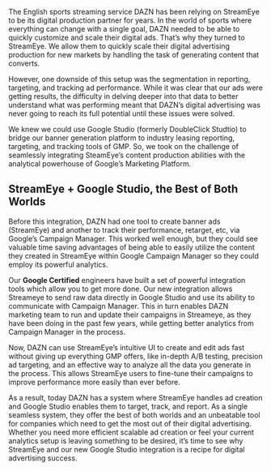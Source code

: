 The English sports streaming service DAZN has been relying on StreamEye to be its digital production partner for years. In the world of sports where everything can change with a single goal, DAZN needed to be able to quickly customize and scale their digital ads. That’s why they turned to StreamEye. We allow them to quickly scale their digital advertising production for new markets by handling the task of generating content that converts.

However, one downside of this setup was the segmentation in reporting, targeting, and tracking ad performance. While it was clear that our ads were getting results, the difficulty in delving deeper into that data to better understand what was performing meant that DAZN’s digital advertising was never going to reach its full potential until these issues were solved.

We knew we could use Google Studio (formerly DoubleClick Studtio) to bridge our banner generation platform to industry leasing reporting, targeting, and tracking tools of GMP. So, we took on the challenge of seamlessly integrating SteamEye’s content production abilities with the analytical powerhouse of Google’s Marketing Platform.

## StreamEye + Google Studio, the Best of Both Worlds

Before this integration, DAZN had one tool to create banner ads (StreamEye) and another to track their performance, retarget, etc, via Google’s Campaign Manager. This worked well enough, but they could see valuable time saving advantages of being able to easily utilize the content they created in StreamEye within Google Campaign Manager so they could employ its powerful analytics.

Our **Google Certified** engineers have built a set of powerful integration tools which allow you to get more done. Our new integration allows Streameye to send raw data directly in Google Studio and use its ability to communicate with Campaign Manager. This in turn enables DAZN marketing team to run and update their campaigns in Streameye, as they have been doing in the past few years, while getting better analytics from Campaign Manager in the process.

Now, DAZN can use StreamEye’s intuitive UI to create and edit ads fast without giving up everything GMP offers, like in-depth A/B testing, precision ad targeting, and an effective way to analyze all the data you generate in the process. This allows StreamEye users to fine-tune their campaigns to improve performance more easily than ever before.

As a result, today DAZN has a system where StreamEye handles ad creation and Google Studio enables them to target, track, and report. As a single seamless system, they offer the best of both worlds and an unbeatable tool for companies which need to get the most out of their digital advertising. Whether you need more efficient scalable ad creation or feel your current analytics setup is leaving something to be desired, it’s time to see why StreamEye and our new Google Studio integration is a recipe for digital advertising success.
